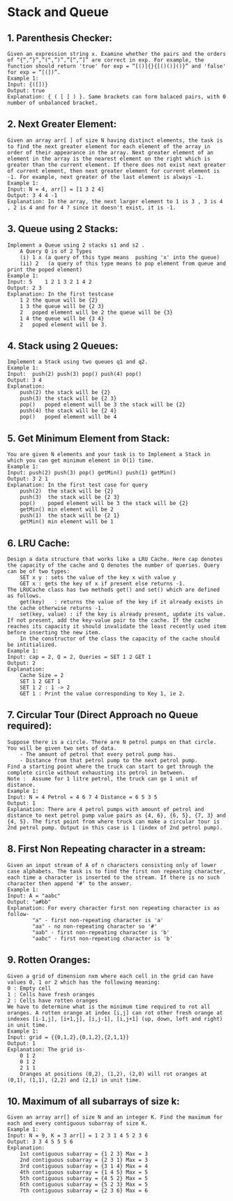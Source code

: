 # Stack and Queue

## 1. Parenthesis Checker:
    Given an expression string x. Examine whether the pairs and the orders of “{“,”}”,”(“,”)”,”[“,”]” are correct in exp. For example, the function should return 'true' for exp = “[()]{}{[()()]()}” and 'false' for exp = “[(])”.
    Example 1:
    Input: {([])}
    Output: true
    Explanation: { ( [ ] ) }. Same brackets can form balaced pairs, with 0 number of unbalanced bracket.

## 2. Next Greater Element:
    Given an array arr[ ] of size N having distinct elements, the task is to find the next greater element for each element of the array in order of their appearance in the array. Next greater element of an element in the array is the nearest element on the right which is greater than the current element. If there does not exist next greater of current element, then next greater element for current element is -1. For example, next greater of the last element is always -1.
    Example 1:
    Input: N = 4, arr[] = [1 3 2 4]
    Output: 3 4 4 -1
    Explanation: In the array, the next larger element to 1 is 3 , 3 is 4 , 2 is 4 and for 4 ? since it doesn't exist, it is -1.

## 3. Queue using 2 Stacks:
    Implement a Queue using 2 stacks s1 and s2 .
        A Query Q is of 2 Types
        (i) 1 x (a query of this type means  pushing 'x' into the queue)
        (ii) 2   (a query of this type means to pop element from queue and print the poped element)
    Example 1:
    Input: 5    1 2 1 3 2 1 4 2
    Output: 2 3
    Explanation: In the first testcase 
        1 2 the queue will be {2}
        1 3 the queue will be {2 3}
        2   poped element will be 2 the queue will be {3}
        1 4 the queue will be {3 4}
        2   poped element will be 3.

## 4. Stack using 2 Queues:
    Implement a Stack using two queues q1 and q2.
    Example 1:
    Input:  push(2) push(3) pop() push(4) pop()
    Output: 3 4
    Explanation:
        push(2) the stack will be {2}
        push(3) the stack will be {2 3}
        pop()   poped element will be 3 the stack will be {2}
        push(4) the stack will be {2 4}
        pop()   poped element will be 4  

## 5. Get Minimum Element from Stack:
    You are given N elements and your task is to Implement a Stack in which you can get minimum element in O(1) time.
    Example 1:
    Input: push(2) push(3) pop() getMin() push(1) getMin()
    Output: 3 2 1 
    Explanation: In the first test case for query 
        push(2)  the stack will be {2}
        push(3)  the stack will be {2 3}
        pop()    poped element will be 3 the stack will be {2}
        getMin() min element will be 2 
        push(1)  the stack will be {2 1}
        getMin() min element will be 1

## 6. LRU Cache:
    Design a data structure that works like a LRU Cache. Here cap denotes the capacity of the cache and Q denotes the number of queries. Query can be of two types:
        SET x y : sets the value of the key x with value y
        GET x : gets the key of x if present else returns -1.
    The LRUCache class has two methods get() and set() which are defined as follows.
        get(key)   : returns the value of the key if it already exists in the cache otherwise returns -1.
        set(key, value) : if the key is already present, update its value. If not present, add the key-value pair to the cache. If the cache reaches its capacity it should invalidate the least recently used item before inserting the new item.
        In the constructor of the class the capacity of the cache should be intitialized.
    Example 1:
    Input: cap = 2, Q = 2, Queries = SET 1 2 GET 1
    Output: 2
    Explanation: 
        Cache Size = 2
        SET 1 2 GET 1
        SET 1 2 : 1 -> 2
        GET 1 : Print the value corresponding to Key 1, ie 2.

## 7. Circular Tour (Direct Approach no Queue required):
    Suppose there is a circle. There are N petrol pumps on that circle. You will be given two sets of data.
        - The amount of petrol that every petrol pump has.
        - Distance from that petrol pump to the next petrol pump.
    Find a starting point where the truck can start to get through the complete circle without exhausting its petrol in between.
    Note :  Assume for 1 litre petrol, the truck can go 1 unit of distance.
    Example 1:
    Input: N = 4 Petrol = 4 6 7 4 Distance = 6 5 3 5
    Output: 1 
    Explanation: There are 4 petrol pumps with amount of petrol and distance to next petrol pump value pairs as {4, 6}, {6, 5}, {7, 3} and {4, 5}. The first point from where truck can make a circular tour is 2nd petrol pump. Output in this case is 1 (index of 2nd petrol pump).

## 8. First Non Repeating character in a stream:
    Given an input stream of A of n characters consisting only of lower case alphabets. The task is to find the first non repeating character, each time a character is inserted to the stream. If there is no such character then append '#' to the answer.
    Example 1:
    Input: A = "aabc"
    Output: "a#bb" 
    Explanation: For every character first non repeating character is as follow- 
            "a" - first non-repeating character is 'a'
            "aa" - no non-repeating character so '#'
            "aab" - first non-repeating character is 'b'
            "aabc" - first non-repeating character is 'b'

## 9. Rotten Oranges:
    Given a grid of dimension nxm where each cell in the grid can have values 0, 1 or 2 which has the following meaning:
    0 : Empty cell
    1 : Cells have fresh oranges
    2 : Cells have rotten oranges
    We have to determine what is the minimum time required to rot all oranges. A rotten orange at index [i,j] can rot other fresh orange at indexes [i-1,j], [i+1,j], [i,j-1], [i,j+1] (up, down, left and right) in unit time. 
    Example 1:
    Input: grid = {{0,1,2},{0,1,2},{2,1,1}}
    Output: 1
    Explanation: The grid is-
        0 1 2
        0 1 2
        2 1 1
        Oranges at positions (0,2), (1,2), (2,0) will rot oranges at (0,1), (1,1), (2,2) and (2,1) in unit time.

## 10. Maximum of all subarrays of size k:
    Given an array arr[] of size N and an integer K. Find the maximum for each and every contiguous subarray of size K.
    Example 1:
    Input: N = 9, K = 3 arr[] = 1 2 3 1 4 5 2 3 6
    Output: 3 3 4 5 5 5 6 
    Explanation: 
        1st contiguous subarray = {1 2 3} Max = 3
        2nd contiguous subarray = {2 3 1} Max = 3
        3rd contiguous subarray = {3 1 4} Max = 4
        4th contiguous subarray = {1 4 5} Max = 5
        5th contiguous subarray = {4 5 2} Max = 5
        6th contiguous subarray = {5 2 3} Max = 5
        7th contiguous subarray = {2 3 6} Max = 6